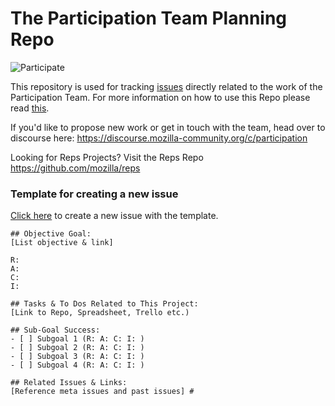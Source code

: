 # The Participation Team Planning Repo

![Participate](https://wiki.mozilla.org/images/d/d0/ParticipationSmall.png)

This repository is used for tracking [issues](https://github.com/mozilla/participation-org/issues) directly related to the work of the Participation Team. For more information on how to use this Repo please read [this](https://discourse.mozilla-community.org/t/coordinating-participation-on-github/6638).

If you'd like to propose new work or get in touch with the team, head over to discourse here: https://discourse.mozilla-community.org/c/participation

Looking for Reps Projects? Visit the Reps Repo https://github.com/mozilla/reps

### Template for creating a new issue

[Click here](https://github.com/mozilla/participation-org/issues/new?body=%23%23+Goal%3a+%0D%0A[One+line+goal+description]+%0D%0A%0D%0A%23%23+Success%3a%0D%0A++[What+would+success+look+like]+%0D%0A%0D%0A%23%23+Related+Issues+%26+Links%3a+%0D%0A[Reference+meta+issues+and+past+issues]+%23%0D%0A%0D%0A%23%23+Roles%3a%0D%0AOwner%3a+%0D%0AInvolved%3a+%0D%0A%0D%0A%23%23+Required%3a+%0D%0A-+[+]+Put+mittens+on+all+of+the+kittens+%28owner%2c+[small%2c+medium%2c+large]%2c+Due%3a+Aug+7th%29+%0D%0A-+[+]+Put+mittens+on+all+of+the+kittens+%28owner%2c+[small%2c+medium%2c+large]%2c+Due%3a+Aug+7th%29+%0D%0A-+[+]+Put+mittens+on+all+of+the+kittens+%28owner%2c+[small%2c+medium%2c+large]%2c+Due%3a+Aug+7th%29+%0D%0A) to create a new issue with the template.

```
## Objective Goal: 
[List objective & link]

R:
A:
C:
I:

## Tasks & To Dos Related to This Project: 
[Link to Repo, Spreadsheet, Trello etc.)

## Sub-Goal Success:
- [ ] Subgoal 1 (R: A: C: I: ) 
- [ ] Subgoal 2 (R: A: C: I: ) 
- [ ] Subgoal 3 (R: A: C: I: ) 
- [ ] Subgoal 4 (R: A: C: I: ) 

## Related Issues & Links: 
[Reference meta issues and past issues] #


```
